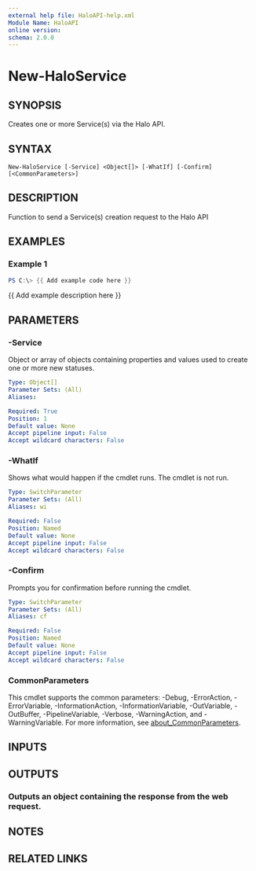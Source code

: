 ```yaml
---
external help file: HaloAPI-help.xml
Module Name: HaloAPI
online version:
schema: 2.0.0
---
```


# New-HaloService

## SYNOPSIS
Creates one or more Service(s) via the Halo API.

## SYNTAX

```
New-HaloService [-Service] <Object[]> [-WhatIf] [-Confirm] [<CommonParameters>]
```

## DESCRIPTION
Function to send a Service(s) creation request to the Halo API

## EXAMPLES

### Example 1
```powershell
PS C:\> {{ Add example code here }}
```

{{ Add example description here }}

## PARAMETERS

### -Service
Object or array of objects containing properties and values used to create one or more new statuses.

```yaml
Type: Object[]
Parameter Sets: (All)
Aliases:

Required: True
Position: 1
Default value: None
Accept pipeline input: False
Accept wildcard characters: False
```

### -WhatIf
Shows what would happen if the cmdlet runs.
The cmdlet is not run.

```yaml
Type: SwitchParameter
Parameter Sets: (All)
Aliases: wi

Required: False
Position: Named
Default value: None
Accept pipeline input: False
Accept wildcard characters: False
```

### -Confirm
Prompts you for confirmation before running the cmdlet.

```yaml
Type: SwitchParameter
Parameter Sets: (All)
Aliases: cf

Required: False
Position: Named
Default value: None
Accept pipeline input: False
Accept wildcard characters: False
```

### CommonParameters
This cmdlet supports the common parameters: -Debug, -ErrorAction, -ErrorVariable, -InformationAction, -InformationVariable, -OutVariable, -OutBuffer, -PipelineVariable, -Verbose, -WarningAction, and -WarningVariable. For more information, see [about_CommonParameters](http://go.microsoft.com/fwlink/?LinkID=113216).

## INPUTS

## OUTPUTS

### Outputs an object containing the response from the web request.
## NOTES

## RELATED LINKS
